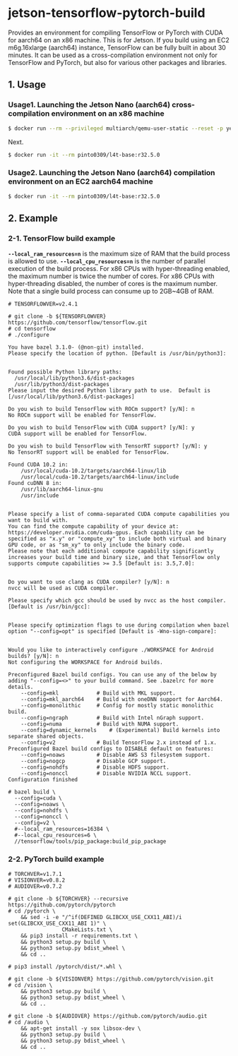# jetson-tensorflow-pytorch-build
Provides an environment for compiling TensorFlow or PyTorch with CUDA for aarch64 on an x86 machine. This is for Jetson. If you build using an EC2 m6g.16xlarge (aarch64) instance, TensorFlow can be fully built in about 30 minutes. It can be used as a cross-compilation environment not only for TensorFlow and PyTorch, but also for various other packages and libraries.

## 1. Usage
### Usage1. Launching the Jetson Nano (aarch64) cross-compilation environment on an x86 machine
```bash
$ docker run --rm --privileged multiarch/qemu-user-static --reset -p yes
```
Next.
```bash
$ docker run -it --rm pinto0309/l4t-base:r32.5.0
```

### Usage2. Launching the Jetson Nano (aarch64) compilation environment on an EC2 aarch64 machine
```bash
$ docker run -it --rm pinto0309/l4t-base:r32.5.0
```

## 2. Example
### 2-1. TensorFlow build example
**`--local_ram_resources=n`** is the maximum size of RAM that the build process is allowed to use. **`--local_cpu_resources=n`** is the number of parallel execution of the build process. For x86 CPUs with hyper-threading enabled, the maximum number is twice the number of cores. For x86 CPUs with hyper-threading disabled, the number of cores is the maximum number. Note that a single build process can consume up to 2GB~4GB of RAM.
```
# TENSORFLOWVER=v2.4.1

# git clone -b ${TENSORFLOWVER} https://github.com/tensorflow/tensorflow.git
# cd tensorflow
# ./configure

You have bazel 3.1.0- (@non-git) installed.
Please specify the location of python. [Default is /usr/bin/python3]: 


Found possible Python library paths:
  /usr/local/lib/python3.6/dist-packages
  /usr/lib/python3/dist-packages
Please input the desired Python library path to use.  Default is [/usr/local/lib/python3.6/dist-packages]

Do you wish to build TensorFlow with ROCm support? [y/N]: n
No ROCm support will be enabled for TensorFlow.

Do you wish to build TensorFlow with CUDA support? [y/N]: y
CUDA support will be enabled for TensorFlow.

Do you wish to build TensorFlow with TensorRT support? [y/N]: y
No TensorRT support will be enabled for TensorFlow.

Found CUDA 10.2 in:
    /usr/local/cuda-10.2/targets/aarch64-linux/lib
    /usr/local/cuda-10.2/targets/aarch64-linux/include
Found cuDNN 8 in:
    /usr/lib/aarch64-linux-gnu
    /usr/include


Please specify a list of comma-separated CUDA compute capabilities you want to build with.
You can find the compute capability of your device at: https://developer.nvidia.com/cuda-gpus. Each capability can be specified as "x.y" or "compute_xy" to include both virtual and binary GPU code, or as "sm_xy" to only include the binary code.
Please note that each additional compute capability significantly increases your build time and binary size, and that TensorFlow only supports compute capabilities >= 3.5 [Default is: 3.5,7.0]: 


Do you want to use clang as CUDA compiler? [y/N]: n
nvcc will be used as CUDA compiler.

Please specify which gcc should be used by nvcc as the host compiler. [Default is /usr/bin/gcc]: 


Please specify optimization flags to use during compilation when bazel option "--config=opt" is specified [Default is -Wno-sign-compare]: 


Would you like to interactively configure ./WORKSPACE for Android builds? [y/N]: n
Not configuring the WORKSPACE for Android builds.

Preconfigured Bazel build configs. You can use any of the below by adding "--config=<>" to your build command. See .bazelrc for more details.
	--config=mkl         	# Build with MKL support.
	--config=mkl_aarch64 	# Build with oneDNN support for Aarch64.
	--config=monolithic  	# Config for mostly static monolithic build.
	--config=ngraph      	# Build with Intel nGraph support.
	--config=numa        	# Build with NUMA support.
	--config=dynamic_kernels	# (Experimental) Build kernels into separate shared objects.
	--config=v2          	# Build TensorFlow 2.x instead of 1.x.
Preconfigured Bazel build configs to DISABLE default on features:
	--config=noaws       	# Disable AWS S3 filesystem support.
	--config=nogcp       	# Disable GCP support.
	--config=nohdfs      	# Disable HDFS support.
	--config=nonccl      	# Disable NVIDIA NCCL support.
Configuration finished

# bazel build \
  --config=cuda \
  --config=noaws \
  --config=nohdfs \
  --config=nonccl \
  --config=v2 \
  #--local_ram_resources=16384 \
  #--local_cpu_resources=6 \
  //tensorflow/tools/pip_package:build_pip_package
```
### 2-2. PyTorch build example
```
# TORCHVER=v1.7.1
# VISIONVER=v0.8.2
# AUDIOVER=v0.7.2

# git clone -b ${TORCHVER} --recursive https://github.com/pytorch/pytorch
# cd /pytorch \
    && sed -i -e "/^if(DEFINED GLIBCXX_USE_CXX11_ABI)/i set(GLIBCXX_USE_CXX11_ABI 1)" \
                 CMakeLists.txt \
    && pip3 install -r requirements.txt \
    && python3 setup.py build \
    && python3 setup.py bdist_wheel \
    && cd ..

# pip3 install /pytorch/dist/*.whl \

# git clone -b ${VISIONVER} https://github.com/pytorch/vision.git
# cd /vision \
    && python3 setup.py build \
    && python3 setup.py bdist_wheel \
    && cd ..

# git clone -b ${AUDIOVER} https://github.com/pytorch/audio.git
# cd /audio \
    && apt-get install -y sox libsox-dev \
    && python3 setup.py build \
    && python3 setup.py bdist_wheel \
    && cd ..
```
